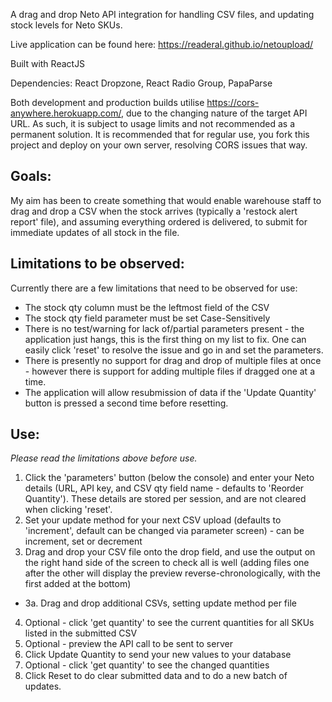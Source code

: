 A drag and drop Neto API integration for handling CSV files, and updating stock levels for Neto SKUs.

Live application can be found here: <https://readeral.github.io/netoupload/>

Built with ReactJS

Dependencies: React Dropzone, React Radio Group, PapaParse

Both development and production builds utilise <https://cors-anywhere.herokuapp.com/>, due to the changing nature of the target API URL. As such, it is subject to usage limits and not recommended as a permanent solution. It is recommended that for regular use, you fork this project and deploy on your own server, resolving CORS issues that way.

## Goals:
My aim has been to create something that would enable warehouse staff to drag and drop a CSV when the stock arrives (typically a 'restock alert report' file), and assuming everything ordered is delivered, to submit for  immediate updates of all stock in the file.

## Limitations to be observed:
Currently there are a few limitations that need to be observed for use:
-   The stock qty column must be the leftmost field of the CSV
-   The stock qty field parameter must be set Case-Sensitively
-   There is no test/warning for lack of/partial parameters present - the application just hangs, this is the first thing on my list to fix. One can easily click 'reset' to resolve the issue and go in and set the parameters.
-   There is presently no support for drag and drop of multiple files at once - however there is support for adding multiple files if dragged one at a time.
-   The application will allow resubmission of data if the 'Update Quantity' button is pressed a second time before resetting.

## Use:
*Please read the limitations above before use.*
1.  Click the 'parameters' button (below the console) and enter your Neto details (URL, API key, and CSV qty field name - defaults to 'Reorder Quantity'). These details are stored per session, and are not cleared when clicking 'reset'.
2.  Set your update method for your next CSV upload (defaults to 'increment', default can be changed via parameter screen) - can be increment, set or decrement
3.  Drag and drop your CSV file onto the drop field, and use the output on the right hand side of the screen to check all is well (adding files one after the other will display the preview reverse-chronologically, with the first added at the bottom)
*   3a. Drag and drop additional CSVs, setting update method per file
4.  Optional - click 'get quantity' to see the current quantities for all SKUs listed in the submitted CSV
5.  Optional - preview the API call to be sent to server
6.  Click Update Quantity to send your new values to your database
7.  Optional - click 'get quantity' to see the changed quantities
8.  Click Reset to do clear submitted data and to do a new batch of updates.
